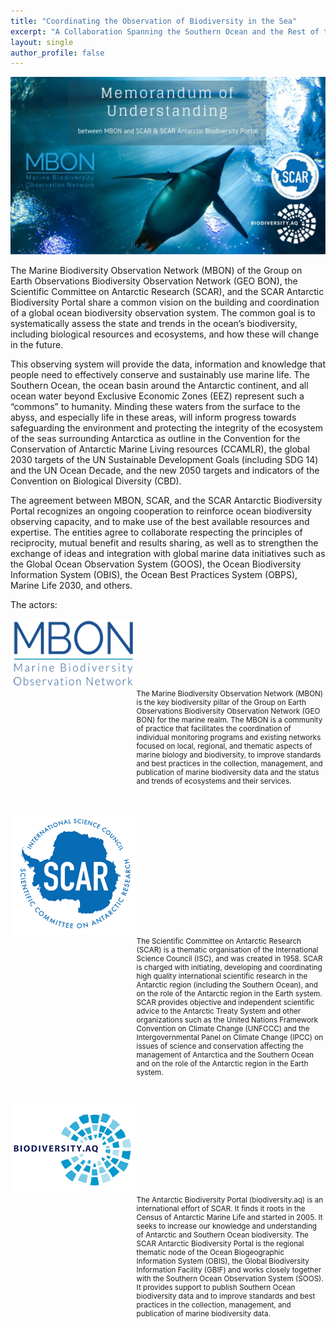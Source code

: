 ```yaml
---
title: "Coordinating the Observation of Biodiversity in the Sea"
excerpt: "A Collaboration Spanning the Southern Ocean and the Rest of the Globe"
layout: single
author_profile: false
---
```

<img src="/images/mbon_scar_mou.jpg" alt="MBON-SCAR MoU">

The Marine Biodiversity Observation Network (MBON) of the Group on Earth Observations Biodiversity Observation Network (GEO BON), the Scientific Committee on Antarctic Research (SCAR), and the SCAR Antarctic Biodiversity Portal share a common vision on the building and coordination of a global ocean biodiversity observation system. The common goal is to systematically assess the state and trends in the ocean’s biodiversity, including biological resources and ecosystems, and how these will change in the future. 

This observing system will provide the data, information and knowledge that people need to effectively conserve and sustainably use marine life. The Southern Ocean, the ocean basin around the Antarctic continent, and all ocean water beyond Exclusive Economic Zones (EEZ) represent such a “commons” to humanity. Minding these waters from the surface to the abyss, and especially life in these areas, will inform progress towards safeguarding the environment and protecting the integrity of the ecosystem of the seas surrounding Antarctica as outline in the Convention for the Conservation of Antarctic Marine Living resources (CCAMLR), the global 2030 targets of the UN Sustainable Development Goals (including SDG 14) and the UN Ocean Decade, and the new 2050 targets and indicators of the Convention on Biological Diversity (CBD).

The agreement between MBON, SCAR, and the SCAR Antarctic Biodiversity Portal recognizes an ongoing cooperation to reinforce ocean biodiversity observing capacity, and to make use of the best available resources and expertise. The entities agree to collaborate respecting the principles of reciprocity, mutual benefit and results sharing, as well as to strengthen the exchange of ideas and integration with global marine data initiatives such as the Global Ocean Observation System (GOOS), the Ocean Biodiversity Information System (OBIS), the Ocean Best Practices System (OBPS), Marine Life 2030, and others.

The actors:

<div style="width:40%; float:left; padding-right:2%;">
<img src="/images/mbon_logo_350.png">
</div>
<div style="width:60%; float:right; text-align:left; padding-left:2%; font-size: smaller;">
The Marine Biodiversity Observation Network (MBON) is the key biodiversity pillar of the Group on Earth Observations Biodiversity Observation Network (GEO BON) for the marine realm. The MBON is a community of practice that facilitates the coordination of individual monitoring programs and existing networks focused on local, regional, and thematic aspects of marine biology and biodiversity, to improve standards and best practices in the collection, management, and publication of marine biodiversity data and the status and trends of ecosystems and their services.

</div>

<div style="clear: both;"></div>
<p>&nbsp;</p>

<div style="width:40%; float:left; padding-right:2%;">
<img src="/images/scar_logo_350.png">
</div>
<div style="width:60%; float:right; text-align:left; padding-left:2%; font-size: smaller;">
The Scientific Committee on Antarctic Research (SCAR) is a thematic organisation of the International Science Council (ISC), and was created in 1958. SCAR is charged with initiating, developing and coordinating high quality international scientific research in the Antarctic region (including the Southern Ocean), and on the role of the Antarctic region in the Earth system. SCAR provides objective and independent scientific advice to the Antarctic Treaty System  and other organizations such as the United Nations Framework Convention on Climate Change (UNFCCC) and the Intergovernmental Panel on Climate Change
(IPCC) on issues of science and conservation affecting the management of Antarctica and the Southern Ocean and on the role of the Antarctic region in the Earth system.


</div>

<div style="clear: both;"></div>

<p>&nbsp;</p>

<div style="width:40%; float:left; padding-right:2%;">
<img src="/images/abp_logo_350.png">
</div>
<div style="width:60%; float:right; text-align:left; padding-left:2%; font-size: smaller;">
The Antarctic Biodiversity Portal (biodiversity.aq) is an international effort of SCAR. It finds it roots in the Census of Antarctic Marine Life and started in 2005. It seeks to increase our knowledge and understanding of Antarctic and Southern Ocean biodiversity. The SCAR Antarctic Biodiversity Portal is the regional thematic node of the Ocean Biogeographic Information System (OBIS), the Global Biodiversity Information Facility (GBIF) and works closely together with the Southern Ocean Observation System (SOOS). It provides support to publish Southern Ocean biodiversity data and to improve standards and best practices in the collection, management, and publication of marine biodiversity data.

</div>

<div style="clear: both;"></div>

